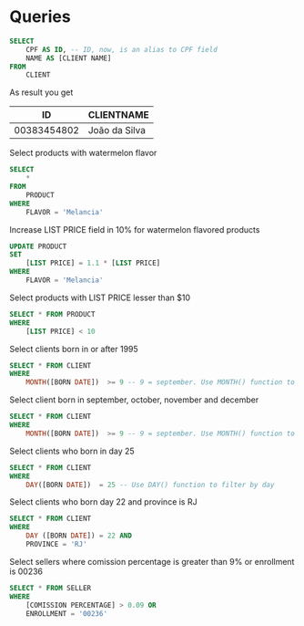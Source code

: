 # Queries

```sql
SELECT 
	CPF AS ID, -- ID, now, is an alias to CPF field
	NAME AS [CLIENT NAME]
FROM
	CLIENT
```

As result you get

| ID | CLIENTNAME |
| -- | ----------- | 
| 00383454802 | João da Silva | 

Select products with watermelon flavor
```sql
SELECT 
	*
FROM
	PRODUCT
WHERE
	FLAVOR = 'Melancia'
```

Increase LIST PRICE field in 10% for watermelon flavored products
```sql
UPDATE PRODUCT
SET
	[LIST PRICE] = 1.1 * [LIST PRICE] 
WHERE 
	FLAVOR = 'Melancia'
```

Select products with LIST PRICE lesser than $10
```sql
SELECT * FROM PRODUCT 
WHERE 
	[LIST PRICE] < 10
```

Select clients born in or after 1995
```sql
SELECT * FROM CLIENT
WHERE 
	MONTH([BORN DATE])  >= 9 -- 9 = september. Use MONTH() function to filter by month
```

Select client born in september, october, november and december
```sql
SELECT * FROM CLIENT
WHERE 
	MONTH([BORN DATE])  >= 9 -- 9 = september. Use MONTH() function to filter by month
```

Select clients who born in day 25
```sql
SELECT * FROM CLIENT
WHERE 
	DAY([BORN DATE])  = 25 -- Use DAY() function to filter by day
```

Select clients who born day 22 and province is RJ
```sql
SELECT * FROM CLIENT
WHERE 
	DAY ([BORN DATE]) = 22 AND
	PROVINCE = 'RJ'
```

Select sellers where comission percentage is greater than 9% or enrollment is 00236
```sql
SELECT * FROM SELLER
WHERE 
	[COMISSION PERCENTAGE] > 0.09 OR
	ENROLLMENT = '00236'
```